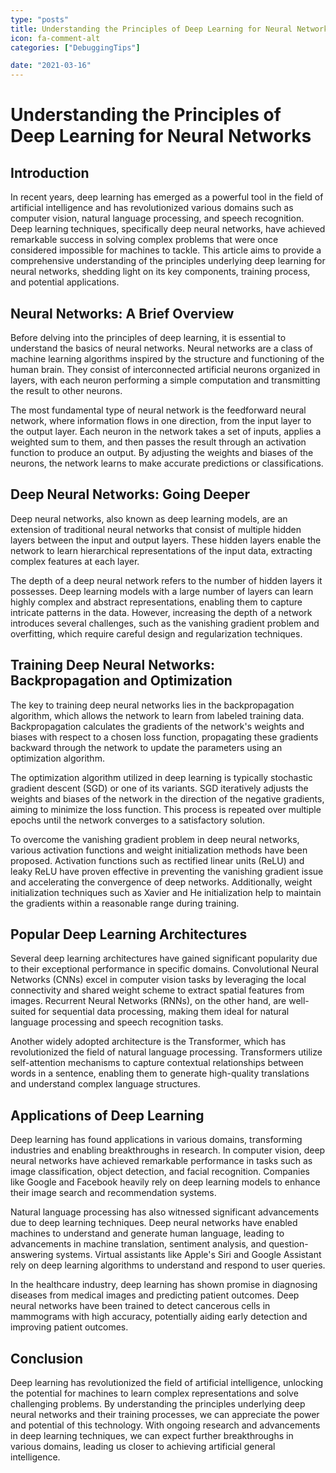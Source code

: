 ```yaml
---
type: "posts"
title: Understanding the Principles of Deep Learning for Neural Networks
icon: fa-comment-alt
categories: ["DebuggingTips"]

date: "2021-03-16"
---
```




# Understanding the Principles of Deep Learning for Neural Networks

## Introduction

In recent years, deep learning has emerged as a powerful tool in the field of artificial intelligence and has revolutionized various domains such as computer vision, natural language processing, and speech recognition. Deep learning techniques, specifically deep neural networks, have achieved remarkable success in solving complex problems that were once considered impossible for machines to tackle. This article aims to provide a comprehensive understanding of the principles underlying deep learning for neural networks, shedding light on its key components, training process, and potential applications.

## Neural Networks: A Brief Overview

Before delving into the principles of deep learning, it is essential to understand the basics of neural networks. Neural networks are a class of machine learning algorithms inspired by the structure and functioning of the human brain. They consist of interconnected artificial neurons organized in layers, with each neuron performing a simple computation and transmitting the result to other neurons.

The most fundamental type of neural network is the feedforward neural network, where information flows in one direction, from the input layer to the output layer. Each neuron in the network takes a set of inputs, applies a weighted sum to them, and then passes the result through an activation function to produce an output. By adjusting the weights and biases of the neurons, the network learns to make accurate predictions or classifications.

## Deep Neural Networks: Going Deeper

Deep neural networks, also known as deep learning models, are an extension of traditional neural networks that consist of multiple hidden layers between the input and output layers. These hidden layers enable the network to learn hierarchical representations of the input data, extracting complex features at each layer.

The depth of a deep neural network refers to the number of hidden layers it possesses. Deep learning models with a large number of layers can learn highly complex and abstract representations, enabling them to capture intricate patterns in the data. However, increasing the depth of a network introduces several challenges, such as the vanishing gradient problem and overfitting, which require careful design and regularization techniques.

## Training Deep Neural Networks: Backpropagation and Optimization

The key to training deep neural networks lies in the backpropagation algorithm, which allows the network to learn from labeled training data. Backpropagation calculates the gradients of the network's weights and biases with respect to a chosen loss function, propagating these gradients backward through the network to update the parameters using an optimization algorithm.

The optimization algorithm utilized in deep learning is typically stochastic gradient descent (SGD) or one of its variants. SGD iteratively adjusts the weights and biases of the network in the direction of the negative gradients, aiming to minimize the loss function. This process is repeated over multiple epochs until the network converges to a satisfactory solution.

To overcome the vanishing gradient problem in deep neural networks, various activation functions and weight initialization methods have been proposed. Activation functions such as rectified linear units (ReLU) and leaky ReLU have proven effective in preventing the vanishing gradient issue and accelerating the convergence of deep networks. Additionally, weight initialization techniques such as Xavier and He initialization help to maintain the gradients within a reasonable range during training.

## Popular Deep Learning Architectures

Several deep learning architectures have gained significant popularity due to their exceptional performance in specific domains. Convolutional Neural Networks (CNNs) excel in computer vision tasks by leveraging the local connectivity and shared weight scheme to extract spatial features from images. Recurrent Neural Networks (RNNs), on the other hand, are well-suited for sequential data processing, making them ideal for natural language processing and speech recognition tasks.

Another widely adopted architecture is the Transformer, which has revolutionized the field of natural language processing. Transformers utilize self-attention mechanisms to capture contextual relationships between words in a sentence, enabling them to generate high-quality translations and understand complex language structures.

## Applications of Deep Learning

Deep learning has found applications in various domains, transforming industries and enabling breakthroughs in research. In computer vision, deep neural networks have achieved remarkable performance in tasks such as image classification, object detection, and facial recognition. Companies like Google and Facebook heavily rely on deep learning models to enhance their image search and recommendation systems.

Natural language processing has also witnessed significant advancements due to deep learning techniques. Deep neural networks have enabled machines to understand and generate human language, leading to advancements in machine translation, sentiment analysis, and question-answering systems. Virtual assistants like Apple's Siri and Google Assistant rely on deep learning algorithms to understand and respond to user queries.

In the healthcare industry, deep learning has shown promise in diagnosing diseases from medical images and predicting patient outcomes. Deep neural networks have been trained to detect cancerous cells in mammograms with high accuracy, potentially aiding early detection and improving patient outcomes.

## Conclusion

Deep learning has revolutionized the field of artificial intelligence, unlocking the potential for machines to learn complex representations and solve challenging problems. By understanding the principles underlying deep neural networks and their training processes, we can appreciate the power and potential of this technology. With ongoing research and advancements in deep learning techniques, we can expect further breakthroughs in various domains, leading us closer to achieving artificial general intelligence.